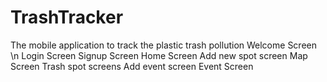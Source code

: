 # TrashTracker
The mobile application to track the plastic trash pollution
Welcome Screen
\n Login Screen
Signup Screen
Home Screen
Add new spot screen
Map Screen
Trash spot screens
Add event screen
Event Screen
